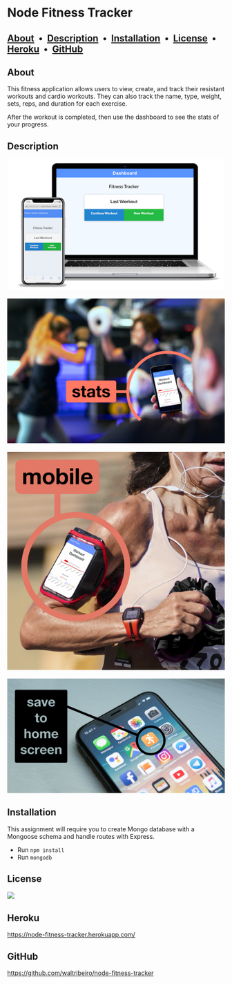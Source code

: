# Node Fitness Tracker
 
   ## [About](#about) &nbsp;&bull;&nbsp; [Description](#description) &nbsp;&bull;&nbsp; [Installation](#installation) &nbsp;&bull;&nbsp; [License](#license) &nbsp;&bull;&nbsp; [Heroku](#heroku) &nbsp;&bull;&nbsp; [GitHub](#gitHub)
  
## About

This fitness application allows users to view, create, and track their resistant workouts and cardio workouts. They can also track the name, type, weight, sets, reps, and duration for each exercise.

After the workout is completed, then use the dashboard to see the stats of your progress.

## Description

<img src="public/img/browser-4-node-fitness-tracker.png" style="width:600px">
<br><br>
<img src="public/img/gym-4.png" style="width:600px">
<br><br>
<img src="public/img/gym-2.png" style="width:600px">
<br><br>
<img src="public/img/gym-3.png" style="width:600px">



## Installation

This assignment will require you to create Mongo database with a Mongoose schema and handle routes with Express.
* Run `npm install`
* Run `mongodb`

## License

<img src="https://img.shields.io/badge/license-mit-orange">

## Heroku
https://node-fitness-tracker.herokuapp.com/

## GitHub
https://github.com/waltribeiro/node-fitness-tracker

